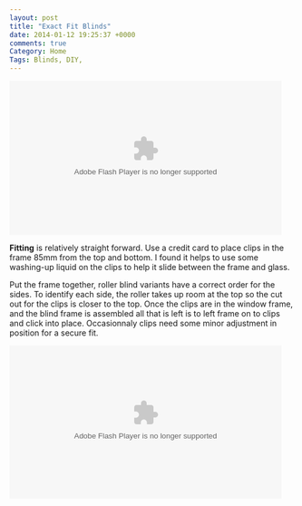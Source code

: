 ```yaml
---
layout: post
title: "Exact Fit Blinds"
date: 2014-01-12 19:25:37 +0000
comments: true
Category: Home
Tags: Blinds, DIY,
---
```


<object type="application/x-shockwave-flash" width="750" height="425" data="http://www.flickr.com/apps/video/stewart.swf?v=140315" classid="clsid:D27CDB6E-AE6D-11cf-96B8-444553540000"> <param name="flashvars" value="intl_lang=en-us&photo_secret=8e95f1d3e2&photo_id=12015486316&hd_default=false"></param> <param name="movie" value="http://www.flickr.com/apps/video/stewart.swf?v=140315"></param> <param name="bgcolor" value="#000000"></param> <param name="allowFullScreen" value="true"></param><embed type="application/x-shockwave-flash" src="http://www.flickr.com/apps/video/stewart.swf?v=140315" bgcolor="#000000" allowfullscreen="true" flashvars="intl_lang=en-us&photo_secret=8e95f1d3e2&photo_id=12015486316&hd_default=false" height="272" width="480"></embed></object>

**Fitting** is relatively straight forward. Use a credit card to place clips in the frame 85mm from the top and bottom. I found it helps to use some washing-up liquid on the clips to help it slide between the frame and glass.

Put the frame together, roller blind variants have a correct order for the sides. To identify each side, the roller takes up room at the top so the cut out for the clips is closer to the top. Once the clips are in the window frame, and the blind frame is assembled all that is left is to left frame on to clips and click into place. Occasionnaly clips need some minor adjustment in position for a secure fit.

<object type="application/x-shockwave-flash" width="480" height="270" data="http://www.flickr.com/apps/video/stewart.swf?v=140315" classid="clsid:D27CDB6E-AE6D-11cf-96B8-444553540000"> <param name="flashvars" value="intl_lang=en-us&photo_secret=505649d268&photo_id=12369545465&hd_default=false"></param> <param name="movie" value="http://www.flickr.com/apps/video/stewart.swf?v=140315"></param> <param name="bgcolor" value="#000000"></param> <param name="allowFullScreen" value="true"></param><embed type="application/x-shockwave-flash" src="http://www.flickr.com/apps/video/stewart.swf?v=140315" bgcolor="#000000" allowfullscreen="true" flashvars="intl_lang=en-us&photo_secret=505649d268&photo_id=12369545465&hd_default=false" height="270" width="480"></embed></object>



